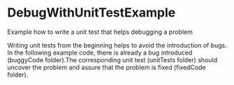 # DebugWithUnitTestExample
Example how to write a unit test that helps debugging a problem

Writing unit tests from the beginning helps to avoid the introduction of bugs. In the following example code, there is already a bug introduced (buggyCode folder).The corresponding unit test (unitTests folder) should uncover the problem and assure that the problem is fixed (fixedCode folder).
